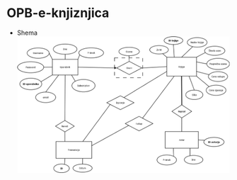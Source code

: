 # OPB-e-knjiznjica

* Shema
![alt tag](https://github.com/AnjaTrobec/OPB-e-knjiznica/blob/main/eknjiznica1.png)

